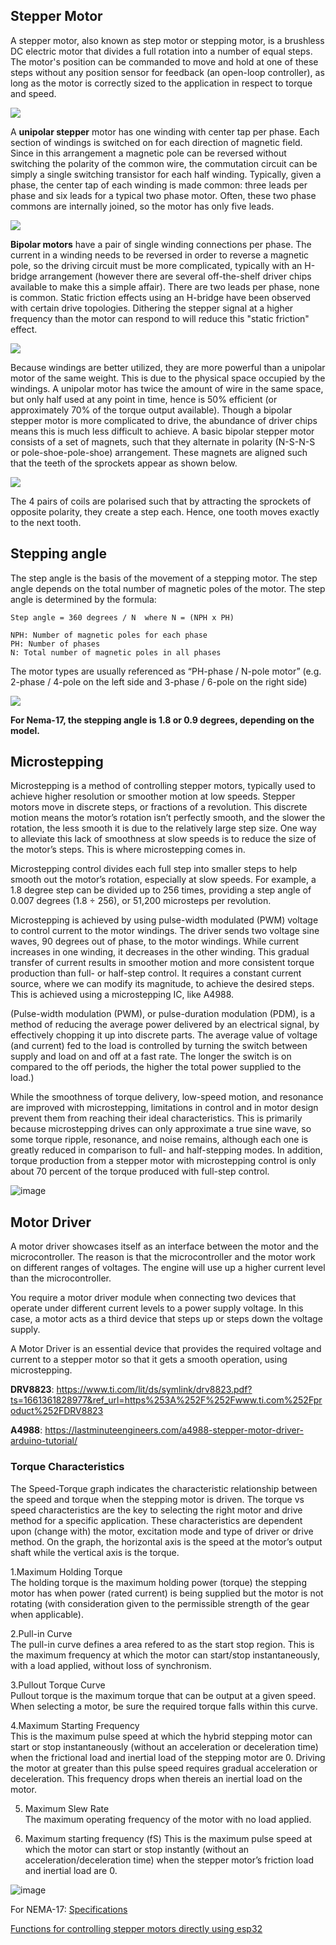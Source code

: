 ## Stepper Motor

<p>
A stepper motor, also known as step motor or stepping motor, is a brushless DC electric motor that divides a full rotation into a number of equal steps. 
The motor's position can be commanded to move and hold at one of these steps without any position sensor for feedback (an open-loop controller), 
as long as the motor is correctly sized to the application in respect to torque and speed. 

<image src="assets\StepperMotor.gif"></image><br>

A **unipolar stepper** motor has one winding with center tap per phase. Each section of windings is switched on for each direction of magnetic field. 
Since in this arrangement a magnetic pole can be reversed without switching the polarity of the common wire, the commutation circuit can be simply a 
single switching transistor for each half winding. Typically, given a phase, the center tap of each winding is made common: three leads per phase and six 
leads for a typical two phase motor. Often, these two phase commons are internally joined, so the motor has only five leads. 

<image src="assets\Unipolar.png"><br>

**Bipolar motors** have a pair of single winding connections per phase. The current in a winding needs to be reversed in order to reverse a magnetic pole, 
so the driving circuit must be more complicated, typically with an H-bridge arrangement (however there are several off-the-shelf driver chips available 
to make this a simple affair). There are two leads per phase, none is common. 
Static friction effects using an H-bridge have been observed with certain drive topologies.
Dithering the stepper signal at a higher frequency than the motor can respond to will reduce this "static friction" effect. 
 
<image src="assets\bipolar.png"><br>

Because windings are better utilized, they are more powerful than a unipolar motor of the same weight. This is due to the physical space occupied by 
the windings. A unipolar motor has twice the amount of wire in the same space, but only half used at any point in time, hence is 50% efficient (or 
approximately 70% of the torque output available). Though a bipolar stepper motor is more complicated to drive, the abundance of driver chips means this 
is much less difficult to achieve. 
A basic bipolar stepper motor consists of a set of magnets, such that they alternate in polarity (N-S-N-S or pole-shoe-pole-shoe) arrangement.
These magnets are aligned such that the teeth of the sprockets appear as shown below.

<image src="assets/Hybrid-stepper-motor.jpg">

The 4 pairs of coils are polarised such that by attracting the sprockets of opposite polarity, they create a step each. Hence, one tooth moves exactly to the next tooth.

</p> 
 
## Stepping angle
  
The step angle is the basis of the movement of a stepping motor.
The step angle depends on the total number of magnetic poles of the motor.
The step angle is determined by the formula:

    Step angle = 360 degrees / N  where N = (NPH x PH)

    NPH: Number of magnetic poles for each phase
    PH: Number of phases
    N: Total number of magnetic poles in all phases

The motor types are usually referenced as “PH-phase / N-pole motor” (e.g. 2-phase / 4-pole on the left side and 3-phase / 6-pole on the right side)
 
 <image src="assets\stepping angle.png"></image><br>
  
**For Nema-17, the stepping angle is 1.8 or 0.9 degrees, depending on the model.**
 
## Microstepping
 
Microstepping is a method of controlling stepper motors, typically used to achieve higher resolution or smoother motion at low speeds.
Stepper motors move in discrete steps, or fractions of a revolution. This discrete motion means the motor’s rotation isn’t perfectly smooth, and the slower the rotation, the less smooth it is due to the relatively large step size. One way to alleviate this lack of smoothness at slow speeds is to reduce the size of the motor’s steps. This is where microstepping comes in.

Microstepping control divides each full step into smaller steps to help smooth out the motor’s rotation, especially at slow speeds. For example, a 1.8 degree step can be divided up to 256 times, providing a step angle of 0.007 degrees (1.8 ÷ 256), or 51,200 microsteps per revolution.
 
Microstepping is achieved by using pulse-width modulated (PWM) voltage to control current to the motor windings. The driver sends two voltage sine waves, 90 degrees out of phase, to the motor windings. While current increases in one winding, it decreases in the other winding. This gradual transfer of current results in smoother motion and more consistent torque production than full- or half-step control. It requires a constant current source, where we can modify its magnitude, to achieve the desired steps.
This is achieved using a microstepping IC, like A4988. 
 
(Pulse-width modulation (PWM), or pulse-duration modulation (PDM), is a method of reducing the average power delivered by an electrical signal, by effectively chopping it up into discrete parts. The average value of voltage (and current) fed to the load is controlled by turning the switch between supply and load on and off at a fast rate. The longer the switch is on compared to the off periods, the higher the total power supplied to the load.)
 
While the smoothness of torque delivery, low-speed motion, and resonance are improved with microstepping, limitations in control and in motor design prevent them from reaching their ideal characteristics. This is primarily because microstepping drives can only approximate a true sine wave, so some torque ripple, resonance, and noise remains, although each one is greatly reduced in comparison to full- and half-stepping modes. In addition, torque production from a stepper motor with microstepping control is only about 70 percent of the torque produced with full-step control.
 
 ![image](https://user-images.githubusercontent.com/103848930/186476906-008624e7-3664-40fc-bc86-871ebd0fb4ca.png)
 
 ## Motor Driver
 
 A motor driver showcases itself as an interface between the motor and the microcontroller. The reason is that the microcontroller and the motor work on different ranges of voltages. The engine will use up a higher current level than the microcontroller.

You require a motor driver module when connecting two devices that operate under different current levels to a power supply voltage. In this case, a motor acts as a third device that steps up or steps down the voltage supply.
 
 A Motor Driver is an essential device that provides the required voltage and current to a stepper motor so that it gets a smooth operation, using microstepping. 
 
 **DRV8823**: https://www.ti.com/lit/ds/symlink/drv8823.pdf?ts=1661361828977&ref_url=https%253A%252F%252Fwww.ti.com%252Fproduct%252FDRV8823

**A4988**: https://lastminuteengineers.com/a4988-stepper-motor-driver-arduino-tutorial/
 
 ### Torque Characteristics
 
 The Speed-Torque graph indicates the characteristic relationship between the speed and torque when the stepping motor is driven. The torque vs speed characteristics are the key to selecting the right motor and drive method for a specific application. These characteristics are dependent upon (change with) the motor, excitation mode and type of driver or drive method. On the graph, the horizontal axis is the speed at the motor’s output shaft while the vertical axis is the torque.
 
  1.Maximum Holding Torque<br>
The holding torque is the maximum holding power (torque) the stepping motor has when power (rated current) is being supplied but the motor is not rotating (with consideration given to the permissible strength of the gear when applicable).

 2.Pull-in Curve<br>
The pull-in curve defines a area refered to as the start stop region. This is the maximum frequency at which the motor can start/stop instantaneously, with a load applied, without loss of synchronism.
 
 3.Pullout Torque Curve<br>
Pullout torque is the maximum torque that can be output at a given speed. When selecting a motor, be sure the required torque falls within this curve.

4.Maximum Starting Frequency<br>
This is the maximum pulse speed at which the hybrid stepping motor can start or stop instantaneously (without an acceleration or deceleration time) when the frictional load and inertial load of the stepping motor are 0. Driving the motor at greater than this pulse speed requires gradual acceleration or deceleration. This frequency drops when thereis an inertial load on the motor.

5. Maximum Slew Rate<br>
The maximum operating frequency of the motor with no load applied.

6. Maximum starting frequency (fS) This is the maximum pulse speed at which the motor can start or stop instantly (without an acceleration/deceleration time) when the stepper motor’s friction load and inertial load are 0. 
 
 ![image](https://user-images.githubusercontent.com/103848930/186489288-fc48a6e7-8738-4318-9c5c-af55a36b69d8.png)

 
For NEMA-17: [Specifications](https://www.motioncontrolproducts.com/electric-motors/stepper-motors/hybrid-stepper-motors/nema-17-high-torque-stepper-motors/)

[Functions for controlling stepper motors directly using esp32]([](https://github.com/eldendiss/DendoStepper))









 

 
 
 






  


